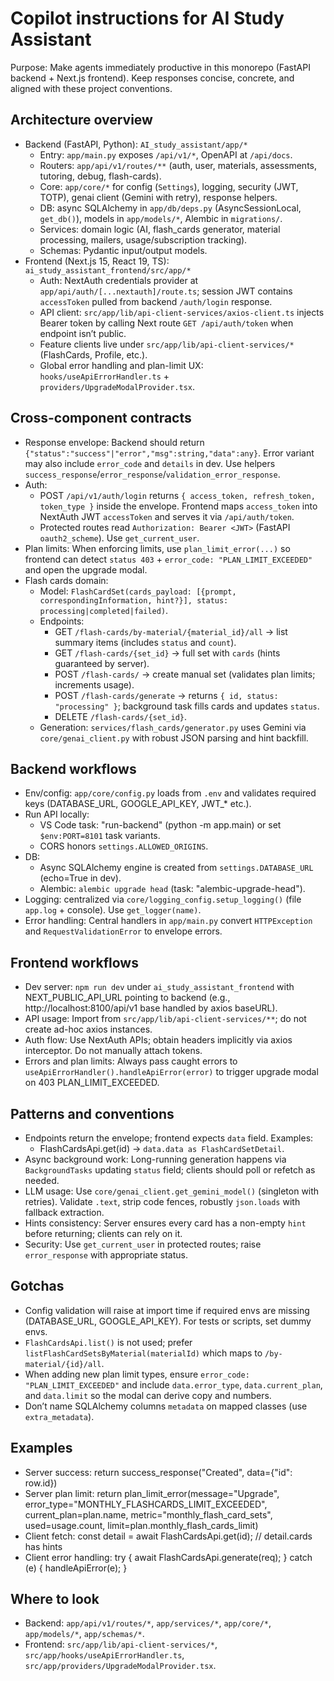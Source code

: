 # Copilot instructions for AI Study Assistant

Purpose: Make agents immediately productive in this monorepo (FastAPI backend + Next.js frontend). Keep responses concise, concrete, and aligned with these project conventions.

## Architecture overview
- Backend (FastAPI, Python): `AI_study_assistant/app/*`
  - Entry: `app/main.py` exposes `/api/v1/*`, OpenAPI at `/api/docs`.
  - Routers: `app/api/v1/routes/**` (auth, user, materials, assessments, tutoring, debug, flash-cards).
  - Core: `app/core/*` for config (`Settings`), logging, security (JWT, TOTP), genai client (Gemini with retry), response helpers.
  - DB: async SQLAlchemy in `app/db/deps.py` (AsyncSessionLocal, `get_db()`), models in `app/models/*`, Alembic in `migrations/`.
  - Services: domain logic (AI, flash_cards generator, material processing, mailers, usage/subscription tracking).
  - Schemas: Pydantic input/output models.
- Frontend (Next.js 15, React 19, TS): `ai_study_assistant_frontend/src/app/*`
  - Auth: NextAuth credentials provider at `app/api/auth/[...nextauth]/route.ts`; session JWT contains `accessToken` pulled from backend `/auth/login` response.
  - API client: `src/app/lib/api-client-services/axios-client.ts` injects Bearer token by calling Next route `GET /api/auth/token` when endpoint isn’t public.
  - Feature clients live under `src/app/lib/api-client-services/*` (FlashCards, Profile, etc.).
  - Global error handling and plan-limit UX: `hooks/useApiErrorHandler.ts` + `providers/UpgradeModalProvider.tsx`.

## Cross-component contracts
- Response envelope: Backend should return `{"status":"success"|"error","msg":string,"data":any}`. Error variant may also include `error_code` and `details` in dev. Use helpers `success_response`/`error_response`/`validation_error_response`.
- Auth:
  - POST `/api/v1/auth/login` returns `{ access_token, refresh_token, token_type }` inside the envelope. Frontend maps `access_token` into NextAuth JWT `accessToken` and serves it via `/api/auth/token`.
  - Protected routes read `Authorization: Bearer <JWT>` (FastAPI `oauth2_scheme`). Use `get_current_user`.
- Plan limits: When enforcing limits, use `plan_limit_error(...)` so frontend can detect `status 403` + `error_code: "PLAN_LIMIT_EXCEEDED"` and open the upgrade modal.
- Flash cards domain:
  - Model: `FlashCardSet(cards_payload: [{prompt, correspondingInformation, hint?}], status: processing|completed|failed)`.
  - Endpoints:
    - GET `/flash-cards/by-material/{material_id}/all` -> list summary items (includes `status` and `count`).
    - GET `/flash-cards/{set_id}` -> full set with `cards` (hints guaranteed by server).
    - POST `/flash-cards/` -> create manual set (validates plan limits; increments usage).
    - POST `/flash-cards/generate` -> returns `{ id, status: "processing" }`; background task fills cards and updates `status`.
    - DELETE `/flash-cards/{set_id}`.
  - Generation: `services/flash_cards/generator.py` uses Gemini via `core/genai_client.py` with robust JSON parsing and hint backfill.

## Backend workflows
- Env/config: `app/core/config.py` loads from `.env` and validates required keys (DATABASE_URL, GOOGLE_API_KEY, JWT_* etc.).
- Run API locally:
  - VS Code task: "run-backend" (python -m app.main) or set `$env:PORT=8101` task variants.
  - CORS honors `settings.ALLOWED_ORIGINS`.
- DB:
  - Async SQLAlchemy engine is created from `settings.DATABASE_URL` (echo=True in dev).
  - Alembic: `alembic upgrade head` (task: "alembic-upgrade-head").
- Logging: centralized via `core/logging_config.setup_logging()` (file `app.log` + console). Use `get_logger(name)`.
- Error handling: Central handlers in `app/main.py` convert `HTTPException` and `RequestValidationError` to envelope errors.

## Frontend workflows
- Dev server: `npm run dev` under `ai_study_assistant_frontend` with NEXT_PUBLIC_API_URL pointing to backend (e.g., http://localhost:8100/api/v1 base handled by axios baseURL).
- API usage: Import from `src/app/lib/api-client-services/**`; do not create ad-hoc axios instances.
- Auth flow: Use NextAuth APIs; obtain headers implicitly via axios interceptor. Do not manually attach tokens.
- Errors and plan limits: Always pass caught errors to `useApiErrorHandler().handleApiError(error)` to trigger upgrade modal on 403 PLAN_LIMIT_EXCEEDED.

## Patterns and conventions
- Endpoints return the envelope; frontend expects `data` field. Examples:
  - FlashCardsApi.get(id) -> `data.data as FlashCardSetDetail`.
- Async background work: Long-running generation happens via `BackgroundTasks` updating `status` field; clients should poll or refetch as needed.
- LLM usage: Use `core/genai_client.get_gemini_model()` (singleton with retries). Validate `.text`, strip code fences, robustly `json.loads` with fallback extraction.
- Hints consistency: Server ensures every card has a non-empty `hint` before returning; clients can rely on it.
- Security: Use `get_current_user` in protected routes; raise `error_response` with appropriate status.

## Gotchas
- Config validation will raise at import time if required envs are missing (DATABASE_URL, GOOGLE_API_KEY). For tests or scripts, set dummy envs.
- `FlashCardsApi.list()` is not used; prefer `listFlashCardSetsByMaterial(materialId)` which maps to `/by-material/{id}/all`.
- When adding new plan limit types, ensure `error_code: "PLAN_LIMIT_EXCEEDED"` and include `data.error_type`, `data.current_plan`, and `data.limit` so the modal can derive copy and numbers.
- Don’t name SQLAlchemy columns `metadata` on mapped classes (use `extra_metadata`).

## Examples
- Server success:
  return success_response("Created", data={"id": row.id})
- Server plan limit:
  return plan_limit_error(message="Upgrade", error_type="MONTHLY_FLASHCARDS_LIMIT_EXCEEDED", current_plan=plan.name, metric="monthly_flash_card_sets", used=usage.count, limit=plan.monthly_flash_cards_limit)
- Client fetch:
  const detail = await FlashCardsApi.get(id);
  // detail.cards has hints
- Client error handling:
  try { await FlashCardsApi.generate(req); } catch (e) { handleApiError(e); }

## Where to look
- Backend: `app/api/v1/routes/*`, `app/services/*`, `app/core/*`, `app/models/*`, `app/schemas/*`.
- Frontend: `src/app/lib/api-client-services/*`, `src/app/hooks/useApiErrorHandler.ts`, `src/app/providers/UpgradeModalProvider.tsx`.
